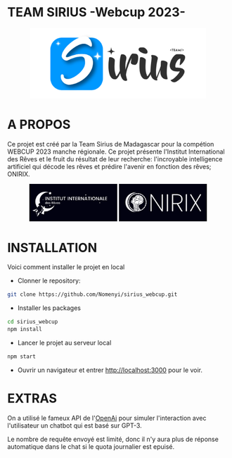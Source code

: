 # TEAM SIRIUS -Webcup 2023-
<p align="center"><img src="./src/assets/image/logo/sirius/SiriusTeam_Logo.png" width="400"></p>

# A PROPOS

Ce projet est créé par la Team Sirius de Madagascar pour la compétion WEBCUP 2023 manche régionale.
Ce projet présente l'Institut International des Rêves et le fruit du résultat de leur recherche: l'incroyable intelligence artificiel qui décode les rêves et prédire l'avenir en fonction des rêves; ONIRIX.

<p align="center">
    <img src="./src/assets/image/logo/IIR_Logo/IIR_Logo_Large.png" width="200">
    <img src="./src/assets/image/logo/Onirix_Logo/ONIRIX_Logo_Large_transparent.png" width="200">
</p>


# INSTALLATION

Voici comment installer le projet en local

- Clonner le repository:
```bash 
git clone https://github.com/Nomenyi/sirius_webcup.git
````

- Installer les packages
```bash
cd sirius_webcup
npm install
```

- Lancer le projet au serveur local
```bash
npm start
```

- Ouvrir un navigateur et entrer [http://localhost:3000](http://localhost:3000) pour le voir.

# EXTRAS
On a utilisé le fameux API de l'[OpenAi](https://openai.com/) pour simuler l'interaction avec l'utilisateur un chatbot qui est basé sur GPT-3.

Le nombre de requête envoyé est limité, donc il n'y aura plus de réponse automatique dans le chat si le quota journalier est epuisé.
